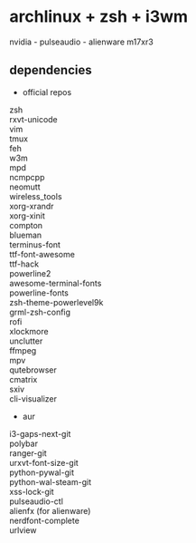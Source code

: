 # archlinux + zsh + i3wm
nvidia - pulseaudio - alienware m17xr3
## dependencies

 - official repos

zsh\
rxvt-unicode\
vim\
tmux\
feh\
w3m\
mpd\
ncmpcpp\
neomutt\
wireless_tools\
xorg-xrandr\
xorg-xinit\
compton\
blueman\
terminus-font\
ttf-font-awesome\
ttf-hack\
powerline2\
awesome-terminal-fonts\
powerline-fonts\
zsh-theme-powerlevel9k\
grml-zsh-config\
rofi\
xlockmore\
unclutter\
ffmpeg\
mpv\
qutebrowser\
cmatrix\
sxiv\
cli-visualizer

 - aur

i3-gaps-next-git\
polybar\
ranger-git\
urxvt-font-size-git\
python-pywal-git\
python-wal-steam-git\
xss-lock-git\
pulseaudio-ctl\
alienfx (for alienware)\
nerdfont-complete\
urlview
